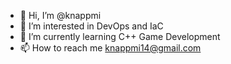 - 👋 Hi, I’m @knappmi
- 👀 I’m interested in DevOps and IaC
- 🌱 I’m currently learning C++ Game Development
- 📫 How to reach me knappmi14@gmail.com

<!---
knappmi/knappmi is a ✨ special ✨ repository because its `README.md` (this file) appears on your GitHub profile.
You can click the Preview link to take a look at your changes.
--->
